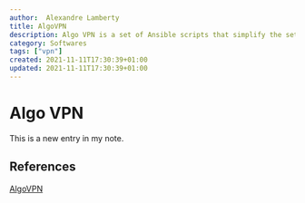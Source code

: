 ```yaml
---
author:  Alexandre Lamberty
title: AlgoVPN
description: Algo VPN is a set of Ansible scripts that simplify the setup of a personal WireGuard and IPsec VPN. It uses the most secure defaults available and works with common cloud providers. 
category: Softwares
tags: ["vpn"]
created: 2021-11-11T17:30:39+01:00
updated: 2021-11-11T17:30:39+01:00
---
```

# Algo VPN

This is a new entry in my note.

## References

[AlgoVPN](https://github.com/trailofbits/algo)
